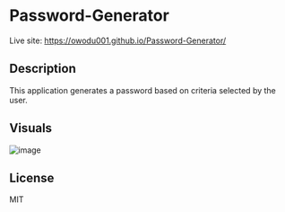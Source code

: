 # Password-Generator

Live site: https://owodu001.github.io/Password-Generator/

## Description

This application generates a password based on criteria selected by the user. 

## Visuals

![image](https://user-images.githubusercontent.com/55159065/71426160-63721b00-266b-11ea-88c6-2a102f75dc1b.png)

## License
MIT
